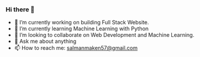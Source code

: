 ### Hi there 👋

<!--
**salmanakhtar57/salmanakhtar57** is a ✨ _special_ ✨ repository because its `README.md` (this file) appears on your GitHub profile.

Here are some ideas to get you started:

- 🔭 I’m currently working on building Full Stack Website.
- 🌱 I’m currently learning Machine Learning with Python
- 👯 I’m looking to collaborate on Python and Machine Learning.
- 🤔 I’m looking for help with ...
- 💬 Ask me about anything
- 📫 How to reach me: salmanmaken10@gmail.com
- 😄 Pronouns: ...
- ⚡ Fun fact: ...
-->

- 🔭 I’m currently working on building Full Stack Website.
- 🌱 I’m currently learning Machine Learning with Python
- 👯 I’m looking to collaborate on Web Development and Machine Learning.
- 💬 Ask me about anything
- 📫 How to reach me: salmanmaken57@gmail.com
